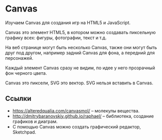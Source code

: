 # Canvas
Изучаем Canvas для создания игр на HTML5 и JavaScript.

Canvas это элемент HTML5, в котором можно создавать пиксельную графику всех: фигуры, фотографии, текст и т.д.

На веб странице могут быть несколько Canvas, также они могут быть друг под другом, например задний Canvas для фона, а передний для персонажей.

Каждый элемент Canvas сразу не видим, по идее у него прозрачный фон черного цвета.

Canvas это пиксели, SVG это вектор. SVG нельзя вставить в Canvas.

## Ссылки
* https://alteredqualia.com/canvasmol/ &ndash; молекулы вещества.
* http://dmitrybaranovskiy.github.io/raphael/ &ndash; библиотека, создание графиков и диаграм.
* С помощью Canvas можно создать графический редактор, Sketchpad.